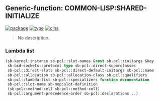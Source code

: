 ## Generic-function: COMMON-LISP:SHARED-INITIALIZE
[![package](https://img.shields.io/badge/Package-COMMON--LISP-5f9ea0.svg?style=social&colorA=999999)](../) [![type](https://img.shields.io/badge/Type-Generic--Function-5f9ea0.svg?style=social&colorA=999999)](../#generic-function) [![clhs](https://img.shields.io/badge/CLHS-SHARED--INITIALIZE-5f9ea0.svg?style=social&colorA=999999)](http://www.lispworks.com/documentation/HyperSpec/Body/f_shared.htm) 

> No description.

### Lambda list
```cl
(sb-kernel:instance sb-pcl::slot-names &rest sb-pcl::initargs &key
 sb-bsd-sockets::protocol type sb-pcl::direct-superclasses
 sb-pcl::direct-slots sb-pcl::direct-default-initargs sb-pcl::name
 sb-pcl::allocation sb-pcl::allocation-class sb-pcl::qualifiers
 sb-pcl::lambda-list sb-pcl::specializers function documentation
 sb-pcl::slot-name sb-mop:slot-definition
 (sb-pcl::method-cell sb-pcl::method-cell)
 sb-pcl::argument-precedence-order sb-pcl::declarations ..)
```
